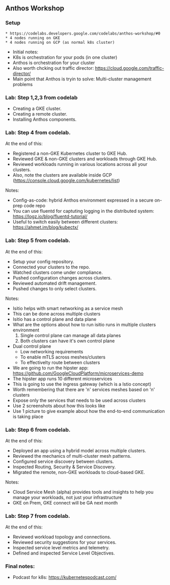 ## Anthos Workshop

### Setup
    * https://codelabs.developers.google.com/codelabs/anthos-workshop/#0
    * 4 nodes running on GKE
    * 4 nodes running on GCP (as normal k8s cluster)

* Initial notes:
* K8s is orchestration for your pods (in one cluster)
* Anthos is orchestration for your cluster
* Also worth chcking out traffic director: https://cloud.google.com/traffic-director/ 
* Main point that Anthos is tryin to solve: Multi-cluster management problems

### Lab: Step 1,2,3 from codelab
* Creating a GKE cluster.
* Creating a remote cluster.
* Installing Anthos components.

### Lab: Step 4 from codelab. 

At the end of this:
* Registered a non-GKE Kubernetes cluster to GKE Hub.
* Reviewed GKE & non-GKE clusters and workloads through GKE Hub.
* Reviewed workloads running in various locations across all your clusters.
* Also, note the clusters are available inside GCP (https://console.cloud.google.com/kubernetes/list)

Notes:
* Config-as-code: hybrid Anthos environment expressed in a secure on-prep code repo
* You can use fluentd for captuting logging in the distributed system: https://logz.io/blog/fluentd-tutorial/ 
* Useful to switch easily between different clusters: https://ahmet.im/blog/kubectx/ 

### Lab: Step 5 from codelab. 

At the end of this:
* Setup your config repository.
* Connected your clusters to the repo.
* Watched clusters come under compliance.
* Pushed configuration changes across clusters.
* Reviewed automated drift management.
* Pushed changes to only select clusters.

Notes:
* Isitio helps with smart networking as a service mesh
* This can be done across multiple clusters
* Isitio has a control plane and data plane
* What are the options about how to run isitio runs in multiple clusters environment
    1. Single control plane can manage all data planes
    2. Both clusters can have it's own control plane
* Dual control plane
    * Low networking requirements
    * To enable mTLS across meshes/clusters
    * To effectivelty route between clusters
* We are going to run the hipster app: https://github.com/GoogleCloudPlatform/microservices-demo
* The hipster app runs 10 different microservices 
* This is going to use the ingress gateway (which is a Istio concept)
* Worth remembering that there are 'n' services meshes based on 'n' clusters
* Expose only the services that needs to be used across clusters
* Use 2 screenshots about how this looks like
* Use 1 picture to give example about how the end-to-end communication is taking place

### Lab: Step 6 from codelab. 

At the end of this:
* Deployed an app using a hybrid model across multiple clusters.
* Reviewed the mechanics of multi-cluster mesh patterns.
* Configured service discovery between clusters.
* Inspected Routing, Security & Service Discovery.
* Migrated the remote, non-GKE workloads to cloud-based GKE.

Notes:
* Cloud Service Mesh (alpha) provides tools and insights to help you manage your workloads, not just your infrastructure
* GKE on Prem, GKE connect will be GA next month

### Lab: Step 7 from codelab. 

At the end of this:
* Reviewed workload topology and connections.
* Reviewed security suggestions for your services.
* Inspected service level metrics and telemetry.
* Defined and inspected Service Level Objectives.

### Final notes:
* Podcast for k8s: https://kubernetespodcast.com/ 






